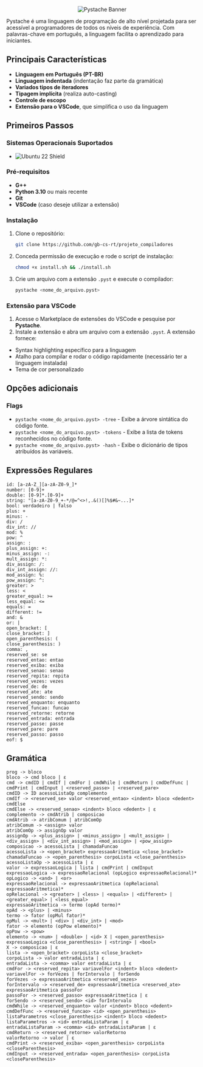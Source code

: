 <p align="center">
  <img src="https://github.com/gb-cs-rt/projeto_compiladores/blob/main/assets/banner.png" alt="Pystache Banner">
</p>

Pystache é uma linguagem de programação de alto nível projetada para ser acessível a programadores de todos os níveis de experiência. Com palavras-chave em português, a linguagem facilita o aprendizado para iniciantes.

## Principais Características
- **Linguagem em Português (PT-BR)**
- **Linguagem indentada** (indentação faz parte da gramática)
- **Variados tipos de iteradores**
- **Tipagem implícita** (realiza auto-casting)
- **Controle de escopo**
- **Extensão para o VSCode**, que simplifica o uso da linguagem

## Primeiros Passos

### Sistemas Operacionais Suportados
- ![Ubuntu 22 Shield](https://img.shields.io/badge/Ubuntu-22.04-orange)

### Pré-requisitos
- **G++**
- **Python 3.10** ou mais recente
- **Git**
- **VSCode** (caso deseje utilizar a extensão)

### Instalação
1. Clone o repositório:
   ```bash
   git clone https://github.com/gb-cs-rt/projeto_compiladores

2. Conceda permissão de execução e rode o script de instalação:
   ```bash
   chmod +x install.sh && ./install.sh

3. Crie um arquivo com a extensão ```.pyst``` e execute o compilador:
   ```bash
   pystache <nome_do_arquivo.pyst>

### Extensão para VSCode
1. Acesse o Marketplace de extensões do VSCode e pesquise por **Pystache**.
2. Instale a extensão e abra um arquivo com a extensão ```.pyst```. A extensão fornece:
- Syntax highlighting específico para a linguagem
- Atalho para compilar e rodar o código rapidamente (necessário ter a linguagem instalada)
- Tema de cor personalizado

## Opções adicionais

### Flags
- ```pystache <nome_do_arquivo.pyst> -tree``` - Exibe a árvore sintática do código fonte.
- ```pystache <nome_do_arquivo.pyst> -tokens``` - Exibe a lista de tokens reconhecidos no código fonte.
- ```pystache <nome_do_arquivo.pyst> -hash``` - Exibe o dicionário de tipos atribuídos às variáveis.

## Expressões Regulares
```id: [a-zA-Z_][a-zA-Z0-9_]*```<br>
```number: [0-9]+```<br>
```double: [0-9]*.[0-9]+```<br>
```string: "[a-zA-Z0-9_+-*/@=^<>!,.&()[]%$#&~...]*```<br>
```bool: verdadeiro | falso```<br>
```plus: +```<br>
```minus: -```<br>
```div: /```<br>
```div_int: //```<br>
```mod: %```<br>
```pow: ^```<br>
```assign: :```<br>
```plus_assign: +:```<br>
```minus_assign: -:```<br>
```mult_assign: *:```<br>
```div_assign: /:```<br>
```div_int_assign: //:```<br>
```mod_assign: %:```<br>
```pow_assign: ^:```<br>
```greater: >```<br>
```less: <```<br>
```greater_equal: >=```<br>
```less_equal: <=```<br>
```equals: =```<br>
```different: !=```<br>
```and: &```<br>
```or: |```<br>
```open_bracket: [```<br>
```close_bracket: ]```<br>
```open_parenthesis: (```<br>
```close_parenthesis: )```<br>
```comma: ,```<br>
```reserved_se: se```<br>
```reserved_entao: entao```<br>
```reserved_exiba: exiba```<br>
```reserved_senao: senao```<br>
```reserved_repita: repita```<br>
```reserved_vezes: vezes```<br>
```reserved_de: de```<br>
```reserved_ate: ate```<br>
```reserved_sendo: sendo```<br>
```reserved_enquanto: enquanto```<br>
```reserved_funcao: funcao```<br>
```reserved_retorne: retorne```<br>
```reserved_entrada: entrada```<br>
```reserved_passe: passe```<br>
```reserved_pare: pare```<br>
```reserved_passo: passo```<br>
```eof: $```

## Gramática
```prog -> bloco```<br>
```bloco -> cmd bloco | ε```<br>
```cmd -> cmdID | cmdIf | cmdFor | cmdWhile | cmdReturn | cmdDefFunc | cmdPrint | cmdInput | <reserved_passe> | <reserved_pare>```<br>
```cmdID -> ID acessoListaOp complemento```<br>
```cmdIf -> <reserved_se> valor <reserved_entao> <indent> bloco <dedent> cmdElse```<br>
```cmdElse -> <reserved_senao> <indent> bloco <dedent> | ε```<br>
```complemento -> cmdAtrib | composicao```<br>
```cmdAtrib -> atribComum | atribComOp```<br>
```atribComum -> <assign> valor```<br>
```atribComOp -> assignOp valor```<br>
```assignOp -> <plus_assign> | <minus_assign> | <mult_assign> | <div_assign> | <div_int_assign> | <mod_assign> | <pow_assign>```<br>
```composicao -> acessoLista | chamadaFuncao```<br>
```acessoLista -> <open_bracket> expressaoAritmetica <close_bracket>```<br>
```chamadaFuncao -> <open_parenthesis> corpoLista <close_parenthesis>```<br>
```acessoListaOp -> acessoLista | ε```<br>
```valor -> expressaoLogica | lista | cmdPrint | cmdInput```<br>
```expressaoLogica -> expressaoRelacional (opLogico expressaoRelacional)*```<br>
```opLogico -> <and> | <or>```<br>
```expressaoRelacional -> expressaoAritmetica (opRelacional expressaoAritmetica)*```<br>
```opRelacional -> <greater> | <less> | <equals> | <different> | <greater_equal> | <less_equal>```<br>
```expressaoAritmetica -> termo (opAd termo)*```<br>
```opAd -> <plus> | <minus>```<br>
```termo -> fator (opMul fator)*```<br>
```opMul -> <mult> | <div> | <div_int> | <mod>```<br>
```fator -> elemento (opPow elemento)*```<br>
```opPow -> <pow>```<br>
```elemento -> <num> | <double> | <id> X | <open_parenthesis> expressaoLogica <close_parenthesis> | <string> | <bool>```<br>
```X -> composicao | ε```<br>
```lista -> <open_bracket> corpoLista <close_bracket>```<br>
```corpoLista -> valor entradaLista | ε```<br>
```entradaLista -> <comma> valor entradaLista | ε```<br>
```cmdFor -> <reserved_repita> variavelFor <indent> bloco <dedent>```<br>
```variavelFor -> forVezes | forIntervalo | forSendo```<br>
```forVezes -> expressaoAritmetica <reserved_vezes>```<br>
```forIntervalo -> <reserved_de> expressaoAritmetica <reserved_ate> expressaoAritmetica passoFor```<br>
```passoFor -> <reserved_passo> expressaoAritmetica | ε```<br>
```forSendo -> <reserved_sendo> <id> forIntervalo```<br>
```cmdWhile -> <reserved_enquanto> valor <indent> bloco <dedent>```<br>
```cmdDefFunc -> <reserved_funcao> <id> <open_parenthesis> listaParametros <close_parenthesis> <indent> bloco <dedent>```<br>
```listaParametros -> <id> entradaListaParam | ε```<br>
```entradaListaParam -> <comma> <id> entradaListaParam | ε```<br>
```cmdReturn -> <reserved_retorne> valorRetorno```<br>
```valorRetorno -> valor | ε```<br>
```cmdPrint -> <reserved_exiba> <open_parenthesis> corpoLista <closeParenthesis>```<br>
```cmdInput -> <reserved_entrada> <open_parenthesis> corpoLista <closeParenthesis>```

